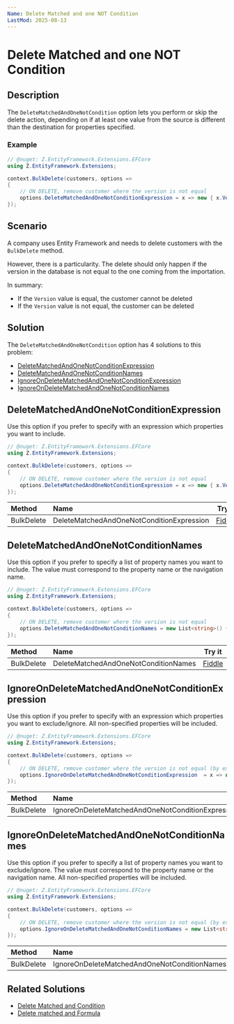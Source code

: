 ```yaml
---
Name: Delete Matched and one NOT Condition
LastMod: 2025-08-13
---
```


# Delete Matched and one NOT Condition

## Description

The `DeleteMatchedAndOneNotCondition` option lets you perform or skip the delete action, depending on if at least one value from the source is different than the destination for properties specified.

### Example

```csharp
// @nuget: Z.EntityFramework.Extensions.EFCore
using Z.EntityFramework.Extensions;

context.BulkDelete(customers, options => 
{
	// ON DELETE, remove customer where the version is not equal
	options.DeleteMatchedAndOneNotConditionExpression = x => new { x.Version };
});
```

## Scenario

A company uses Entity Framework and needs to delete customers with the `BulkDelete` method.

However, there is a particularity. The delete should only happen if the version in the database is not equal to the one coming from the importation.

In summary:

- If the `Version` value is equal, the customer cannot be deleted
- If the `Version` value is not equal, the customer can be deleted

## Solution

The `DeleteMatchedAndOneNotCondition` option has 4 solutions to this problem:

- [DeleteMatchedAndOneNotConditionExpression](#deletematchedandonenotconditionexpression)
- [DeleteMatchedAndOneNotConditionNames](#deletematchedandonenotconditionnames)
- [IgnoreOnDeleteMatchedAndOneNotConditionExpression](#ignoreondeletematchedandonenotconditionexpression)
- [IgnoreOnDeleteMatchedAndOneNotConditionNames](#ignoreondeletematchedandonenotconditionnames)

## DeleteMatchedAndOneNotConditionExpression

Use this option if you prefer to specify with an expression which properties you want to include.

```csharp
// @nuget: Z.EntityFramework.Extensions.EFCore
using Z.EntityFramework.Extensions;

context.BulkDelete(customers, options => 
{
	// ON DELETE, remove customer where the version is not equal
	options.DeleteMatchedAndOneNotConditionExpression = x => new { x.Version };
});
```

| Method 		  | Name                                     | Try it |
|:----------------|:-----------------------------------------|--------|
| BulkDelete	  | DeleteMatchedAndOneNotConditionExpression| [Fiddle](https://dotnetfiddle.net/lETrFX) |

## DeleteMatchedAndOneNotConditionNames

Use this option if you prefer to specify a list of property names you want to include. The value must correspond to the property name or the navigation name.

```csharp
// @nuget: Z.EntityFramework.Extensions.EFCore
using Z.EntityFramework.Extensions;

context.BulkDelete(customers, options => 
{
	// ON DELETE, remove customer where the version is not equal
	options.DeleteMatchedAndOneNotConditionNames = new List<string>() { nameof(Customer.Version) };
});
```

| Method 		  | Name                                       		 | Try it |
|:----------------|:-------------------------------------------------|--------|
| BulkDelete 	  | DeleteMatchedAndOneNotConditionNames		  	 | [Fiddle](https://dotnetfiddle.net/u3uEpb) |

## IgnoreOnDeleteMatchedAndOneNotConditionExpression

Use this option if you prefer to specify with an expression which properties you want to exclude/ignore. All non-specified properties will be included.

```csharp
// @nuget: Z.EntityFramework.Extensions.EFCore
using Z.EntityFramework.Extensions;

context.BulkDelete(customers, options => 
{
	// ON DELETE, remove customer where the version is not equal (by excluding other properties)
	options.IgnoreOnDeleteMatchedAndOneNotConditionExpression  = x => new { x.CustomerID, x.Name, x.Email, x.Note };
});
```

| Method 		  | Name                                       		 | Try it |
|:----------------|:-------------------------------------------------|--------|
| BulkDelete 	  | IgnoreOnDeleteMatchedAndOneNotConditionExpression| [Fiddle](https://dotnetfiddle.net/bNOJXF) |

## IgnoreOnDeleteMatchedAndOneNotConditionNames

Use this option if you prefer to specify a list of property names you want to exclude/ignore. The value must correspond to the property name or the navigation name. All non-specified properties will be included.

```csharp
// @nuget: Z.EntityFramework.Extensions.EFCore
using Z.EntityFramework.Extensions;

context.BulkDelete(customers, options => 
{
	// ON DELETE, remove customer where the version is not equal (by excluding other properties)
	options.IgnoreOnDeleteMatchedAndOneNotConditionNames = new List<string>() { nameof(Customer.CustomerID), nameof(Customer.Name), nameof(Customer.Email), nameof(Customer.Note) };
});
```

| Method 		  | Name                                       		 | Try it |
|:----------------|:-------------------------------------------------|--------|
| BulkDelete 	  | IgnoreOnDeleteMatchedAndOneNotConditionNames 	 | [Fiddle](https://dotnetfiddle.net/DFHMaU) |


## Related Solutions

- [Delete Matched and Condition](doc-v2/delete-matched-and-condition.md)
- [Delete matched and Formula](doc-v2/delete-matched-and-formula.md)